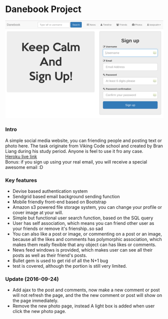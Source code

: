 # Danebook Project  

![Danebook](https://github.com/BranLiang/project_danebook/blob/master/public/danebook.png)

### Intro  
A simple social media website, you can friending people and posting text or photo here. The task originate from Viking Code school and created by Bran Liang during his study period. Anyone is feel to use it fro any case.  
[Heroku live link](https://cool-danebook.herokuapp.com/)   
Bonus: if you sign up using your real email, you will receive a special awesome email :D

### Key features  
* Devise based authentication system  
* Sendgrid based email background sending function  
* Mobile friendly front-end based on Bootstrap  
* Amazon s3 powered file storage system, you can change your profile or cover image at your will.
* Simple but functional user search function, based on the SQL query
* User has self association, which means you can friend other user as your friends or remove it's frienship..so sad
* You can also like a post or image, or commenting on a post or an image, because all the likes and comments has polymorphic association, which makes them really flexible that any object can has likes or comments.
* News feed windows is provided, which makes user can see all their posts as well as their friend's posts.  
* Bullet gem is used to get rid of all the N+1 bug
* test is covered, although the portion is still very limited.

### Update (2016-09-24)  
* Add ajax to the post and comments, now make a new comment or post will not refresh the page, and the the new comment or post will show on the page immediately.  
* Remove the new photo page, instead A light box is added when user click the new photo page.  
